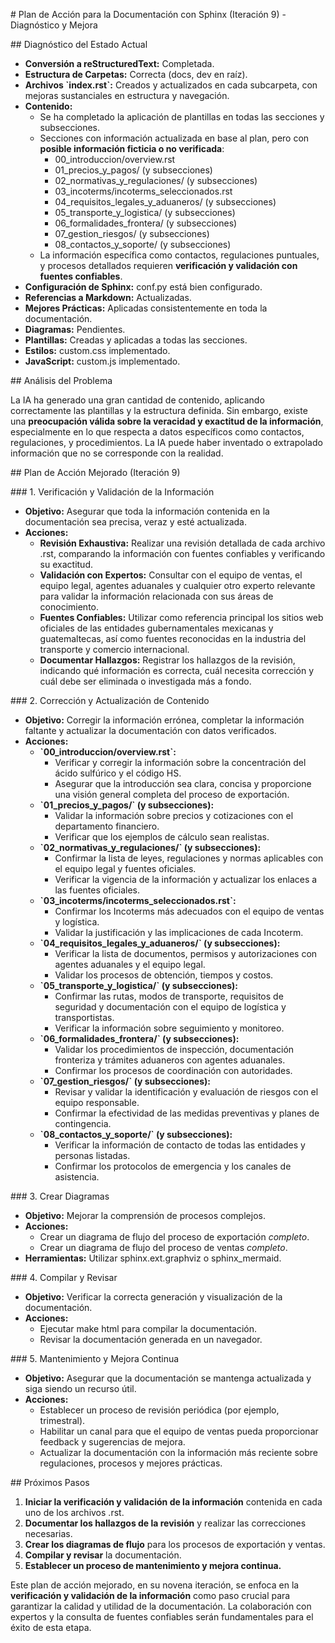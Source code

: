 \# Plan de Acción para la Documentación con Sphinx (Iteración 9) -
Diagnóstico y Mejora

\## Diagnóstico del Estado Actual

- **Conversión a reStructuredText:** Completada.
- **Estructura de Carpetas:** Correcta
  (<span class="title-ref">docs</span>,
  <span class="title-ref">dev</span> en raíz).
- **Archivos \`index.rst\`:** Creados y actualizados en cada subcarpeta,
  con mejoras sustanciales en estructura y navegación.
- **Contenido:**
  - Se ha completado la aplicación de plantillas en todas las secciones
    y subsecciones.
  - Secciones con información actualizada en base al plan, pero con
    **posible información ficticia o no verificada**:
    - <span class="title-ref">00_introduccion/overview.rst</span>
    - <span class="title-ref">01_precios_y_pagos/</span> (y
      subsecciones)
    - <span class="title-ref">02_normativas_y_regulaciones/</span> (y
      subsecciones)
    - <span class="title-ref">03_incoterms/incoterms_seleccionados.rst</span>
    - <span class="title-ref">04_requisitos_legales_y_aduaneros/</span>
      (y subsecciones)
    - <span class="title-ref">05_transporte_y_logistica/</span> (y
      subsecciones)
    - <span class="title-ref">06_formalidades_frontera/</span> (y
      subsecciones)
    - <span class="title-ref">07_gestion_riesgos/</span> (y
      subsecciones)
    - <span class="title-ref">08_contactos_y_soporte/</span> (y
      subsecciones)
  - La información específica como contactos, regulaciones puntuales, y
    procesos detallados requieren **verificación y validación con
    fuentes confiables**.
- **Configuración de Sphinx:** <span class="title-ref">conf.py</span>
  está bien configurado.
- **Referencias a Markdown:** Actualizadas.
- **Mejores Prácticas:** Aplicadas consistentemente en toda la
  documentación.
- **Diagramas:** Pendientes.
- **Plantillas:** Creadas y aplicadas a todas las secciones.
- **Estilos:** <span class="title-ref">custom.css</span> implementado.
- **JavaScript:** <span class="title-ref">custom.js</span> implementado.

\## Análisis del Problema

La IA ha generado una gran cantidad de contenido, aplicando
correctamente las plantillas y la estructura definida. Sin embargo,
existe una **preocupación válida sobre la veracidad y exactitud de la
información**, especialmente en lo que respecta a datos específicos como
contactos, regulaciones, y procedimientos. La IA puede haber inventado o
extrapolado información que no se corresponde con la realidad.

\## Plan de Acción Mejorado (Iteración 9)

\### 1. Verificación y Validación de la Información

- **Objetivo:** Asegurar que toda la información contenida en la
  documentación sea precisa, veraz y esté actualizada.
- **Acciones:**
  - **Revisión Exhaustiva:** Realizar una revisión detallada de cada
    archivo <span class="title-ref">.rst</span>, comparando la
    información con fuentes confiables y verificando su exactitud.
  - **Validación con Expertos:** Consultar con el equipo de ventas, el
    equipo legal, agentes aduanales y cualquier otro experto relevante
    para validar la información relacionada con sus áreas de
    conocimiento.
  - **Fuentes Confiables:** Utilizar como referencia principal los
    sitios web oficiales de las entidades gubernamentales mexicanas y
    guatemaltecas, así como fuentes reconocidas en la industria del
    transporte y comercio internacional.
  - **Documentar Hallazgos:** Registrar los hallazgos de la revisión,
    indicando qué información es correcta, cuál necesita corrección y
    cuál debe ser eliminada o investigada más a fondo.

\### 2. Corrección y Actualización de Contenido

- **Objetivo:** Corregir la información errónea, completar la
  información faltante y actualizar la documentación con datos
  verificados.
- **Acciones:**
  - **\`00_introduccion/overview.rst\`:**
    - Verificar y corregir la información sobre la concentración del
      ácido sulfúrico y el código HS.
    - Asegurar que la introducción sea clara, concisa y proporcione una
      visión general completa del proceso de exportación.
  - **\`01_precios_y_pagos/\` (y subsecciones):**
    - Validar la información sobre precios y cotizaciones con el
      departamento financiero.
    - Verificar que los ejemplos de cálculo sean realistas.
  - **\`02_normativas_y_regulaciones/\` (y subsecciones):**
    - Confirmar la lista de leyes, regulaciones y normas aplicables con
      el equipo legal y fuentes oficiales.
    - Verificar la vigencia de la información y actualizar los enlaces a
      las fuentes oficiales.
  - **\`03_incoterms/incoterms_seleccionados.rst\`:**
    - Confirmar los Incoterms más adecuados con el equipo de ventas y
      logística.
    - Validar la justificación y las implicaciones de cada Incoterm.
  - **\`04_requisitos_legales_y_aduaneros/\` (y subsecciones):**
    - Verificar la lista de documentos, permisos y autorizaciones con
      agentes aduanales y el equipo legal.
    - Validar los procesos de obtención, tiempos y costos.
  - **\`05_transporte_y_logistica/\` (y subsecciones):**
    - Confirmar las rutas, modos de transporte, requisitos de seguridad
      y documentación con el equipo de logística y transportistas.
    - Verificar la información sobre seguimiento y monitoreo.
  - **\`06_formalidades_frontera/\` (y subsecciones):**
    - Validar los procedimientos de inspección, documentación fronteriza
      y trámites aduaneros con agentes aduanales.
    - Confirmar los procesos de coordinación con autoridades.
  - **\`07_gestion_riesgos/\` (y subsecciones):**
    - Revisar y validar la identificación y evaluación de riesgos con el
      equipo responsable.
    - Confirmar la efectividad de las medidas preventivas y planes de
      contingencia.
  - **\`08_contactos_y_soporte/\` (y subsecciones):**
    - Verificar la información de contacto de todas las entidades y
      personas listadas.
    - Confirmar los protocolos de emergencia y los canales de
      asistencia.

\### 3. Crear Diagramas

- **Objetivo:** Mejorar la comprensión de procesos complejos.
- **Acciones:**
  - Crear un diagrama de flujo del proceso de exportación *completo*.
  - Crear un diagrama de flujo del proceso de ventas *completo*.
- **Herramientas:** Utilizar
  <span class="title-ref">sphinx.ext.graphviz</span> o
  <span class="title-ref">sphinx_mermaid</span>.

\### 4. Compilar y Revisar

- **Objetivo:** Verificar la correcta generación y visualización de la
  documentación.
- **Acciones:**
  - Ejecutar <span class="title-ref">make html</span> para compilar la
    documentación.
  - Revisar la documentación generada en un navegador.

\### 5. Mantenimiento y Mejora Continua

- **Objetivo:** Asegurar que la documentación se mantenga actualizada y
  siga siendo un recurso útil.
- **Acciones:**
  - Establecer un proceso de revisión periódica (por ejemplo,
    trimestral).
  - Habilitar un canal para que el equipo de ventas pueda proporcionar
    feedback y sugerencias de mejora.
  - Actualizar la documentación con la información más reciente sobre
    regulaciones, procesos y mejores prácticas.

\## Próximos Pasos

1.  **Iniciar la verificación y validación de la información** contenida
    en cada uno de los archivos <span class="title-ref">.rst</span>.
2.  **Documentar los hallazgos de la revisión** y realizar las
    correcciones necesarias.
3.  **Crear los diagramas de flujo** para los procesos de exportación y
    ventas.
4.  **Compilar y revisar** la documentación.
5.  **Establecer un proceso de mantenimiento y mejora continua.**

Este plan de acción mejorado, en su novena iteración, se enfoca en la
**verificación y validación de la información** como paso crucial para
garantizar la calidad y utilidad de la documentación. La colaboración
con expertos y la consulta de fuentes confiables serán fundamentales
para el éxito de esta etapa.
